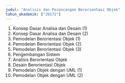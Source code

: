 ```yaml
---
judul: "Analisis dan Perancangan Berorientasi Objek"
tahun_akademik: ["20172"]
---
```


1. Konsep Dasar Analisa dan Desain (1)
2. Konsep Dasar Analisa dan Desain (2)
3. Pemodelan Berorientasi Objek (1)
4. Pemodelan Berorientasi Objek (2)
5. Pemodelan Berorientasi Objek (3)
6. Pengembangan Sistem
7. Analisis Berorientasi Objek
8. Desain Berorientasi Objek
9. Pemodelan Objek dengan UML (1)
10. Pemodelan Objek dengan UML (2)